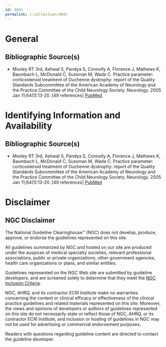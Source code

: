 ```yaml
---
id: 4041
permalink: /:collection/4041
---
```


# General

## Bibliographic Source(s)

- Moxley RT 3rd, Ashwal S, Pandya S, Connolly A, Florence J, Mathews K, Baumbach L, McDonald C, Sussman M, Wade C. Practice parameter: corticosteroid treatment of Duchenne dystrophy: report of the Quality Standards Subcommittee of the American Academy of Neurology and the Practice Committee of the Child Neurology Society. Neurology. 2005 Jan 11;64(1):13-20. [49 references] [ PubMed ](http://www.ncbi.nlm.nih.gov/entrez/query.fcgi?cmd=Retrieve&db=pubmed&dopt=Abstract&list_uids=15642897)

# Identifying Information and Availability

## Bibliographic Source(s)

- Moxley RT 3rd, Ashwal S, Pandya S, Connolly A, Florence J, Mathews K, Baumbach L, McDonald C, Sussman M, Wade C. Practice parameter: corticosteroid treatment of Duchenne dystrophy: report of the Quality Standards Subcommittee of the American Academy of Neurology and the Practice Committee of the Child Neurology Society. Neurology. 2005 Jan 11;64(1):13-20. [49 references] [ PubMed ](http://www.ncbi.nlm.nih.gov/entrez/query.fcgi?cmd=Retrieve&db=pubmed&dopt=Abstract&list_uids=15642897)

# Disclaimer

## NGC Disclaimer

The National Guideline Clearinghouse™ (NGC) does not develop, produce, approve, or endorse the guidelines represented on this site.

All guidelines summarized by NGC and hosted on our site are produced under the auspices of medical specialty societies, relevant professional associations, public or private organizations, other government agencies, health care organizations or plans, and similar entities.

Guidelines represented on the NGC Web site are submitted by guideline developers, and are screened solely to determine that they meet the [NGC Inclusion Criteria](/help-and-about/summaries/inclusion-criteria).

NGC, AHRQ, and its contractor ECRI Institute make no warranties concerning the content or clinical efficacy or effectiveness of the clinical practice guidelines and related materials represented on this site. Moreover, the views and opinions of developers or authors of guidelines represented on this site do not necessarily state or reflect those of NGC, AHRQ, or its contractor ECRI Institute, and inclusion or hosting of guidelines in NGC may not be used for advertising or commercial endorsement purposes.

Readers with questions regarding guideline content are directed to contact the guideline developer.

